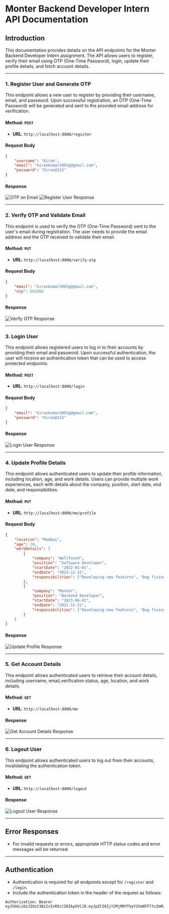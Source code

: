 # Monter Backend Developer Intern API Documentation

## Introduction
This documentation provides details on the API endpoints for the Monter Backend Developer Intern assignment. The API allows users to register, verify their email using OTP (One-Time Password), login, update their profile details, and fetch account details.

---

### 1. Register User and Generate OTP

This endpoint allows a new user to register by providing their username, email, and password. Upon successful registration, an OTP (One-Time Password) will be generated and sent to the provided email address for verification.

#### Method: `POST`
- **URL**: `http://localhost:8000/register`

#### Request Body

```json
{
    "username": "Kiran",
    "email": "kirankumar2003g@gmail.com",
    "password": "Kiran@123"
}
```


#### Response
![OTP on Email](screenshots/otp_verification_on_email.png)
![Register User Response](screenshots/register_user_generate_otp.png)

---

### 2. Verify OTP and Validate Email

This endpoint is used to verify the OTP (One-Time Password) sent to the user's email during registration. The user needs to provide the email address and the OTP received to validate their email.

#### Method: `PUT`
- **URL**: `http://localhost:8000/verify-otp`

#### Request Body

```json
{
    "email": "kirankumar2003g@gmail.com",
    "otp": 691866
}
```

#### Response
![Verify OTP Response](screenshots/verify_otp_validate_email.png)

---

### 3. Login User

This endpoint allows registered users to log in to their accounts by providing their email and password. Upon successful authentication, the user will receive an authentication token that can be used to access protected endpoints.

#### Method: `POST`
- **URL**: `http://localhost:8000/login`

#### Request Body

```json
{
    "email": "kirankumar2003g@gmail.com",
    "password": "Kiran@123"
}
```

#### Response

![Login User Response](screenshots/login_response.png)

---

### 4. Update Profile Details

This endpoint allows authenticated users to update their profile information, including location, age, and work details. Users can provide multiple work experiences, each with details about the company, position, start date, end date, and responsibilities.

#### Method: `PUT`
- **URL**: `http://localhost:8000/me/profile`

#### Request Body

```json
{
    "location": "Mumbai",
    "age": 20,
    "workDetails": [
        {
            "company": "Wellfound",
            "position": "Software Developer",
            "startDate": "2022-01-01",
            "endDate": "2023-12-31",
            "responsibilities": ["Developing new features", "Bug fixing", "Code reviews"]
        },
        {
            "company": "Monter",
            "position": "Backend Developer",
            "startDate": "2021-06-01",
            "endDate": "2021-12-31",
            "responsibilities": ["Developing new features", "Bug fixing", "Code reviews", "Testing applications"]
        }
    ]
}
```

#### Response

![Update Profile Response](screenshots/update_profile_response.png)

---

### 5. Get Account Details

This endpoint allows authenticated users to retrieve their account details, including username, email,verification status, age, location, and work details.

#### Method: `GET`
- **URL**: `http://localhost:8000/me`

#### Response

![Get Account Details Response](screenshots/get_account_details.png)

---

### 6. Logout User

This endpoint allows authenticated users to log out from their accounts, invalidating the authentication token.

#### Method: `GET`
- **URL**: `http://localhost:8000/logout`

#### Response

![Logout User Response](screenshots/logout_response.png)

---

## Error Responses
- For invalid requests or errors, appropriate HTTP status codes and error messages will be returned.

---

## Authentication
- Authentication is required for all endpoints except for `/register` and `/login`.
- Include the authentication token in the header of the request as follows:

```http
Authorization: Bearer eyJhbGciOiJIUzI1NiIsInR5cCI6IkpXVCJ9.eyJpZCI6IjY2MjM0YTUyY2VmNTFlYzZmMzAzYWI1YSIsImlhdCI6MTcxMzU4ODkzMSwiZXhwIjoxNzE0MDIwOTMxfQ.1YTaC2bLoqG5SKEK38H2tjf4PcFQXv0BJfFQ5UkaV70
